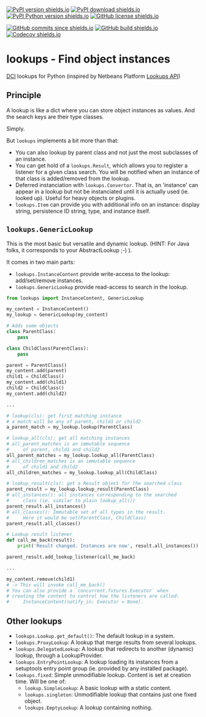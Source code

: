 [![PyPI version shields.io](https://img.shields.io/pypi/v/lookups?style=for-the-badge)](https://pypi.python.org/pypi/lookups)
[![PyPI download shields.io](https://img.shields.io/pypi/dm/lookups?style=for-the-badge)](https://pypi.python.org/pypi/lookups)
[![PyPI Python version shields.io](https://img.shields.io/pypi/pyversions/lookups?style=for-the-badge)](https://pypi.python.org/pypi/lookups)
[![GitHub license shields.io](https://img.shields.io/github/license/AxelVoitier/lookups?style=for-the-badge)](https://github.com/AxelVoitier/lookups/blob/master/LICENSE)

[![GitHub commits since shields.io](https://img.shields.io/github/commits-since/AxelVoitier/lookups/0.3.0?style=for-the-badge)](https://github.com/AxelVoitier/lookups/commits/master)
[![GitHub build shields.io](https://img.shields.io/github/workflow/status/AxelVoitier/lookups/Python%20package?style=for-the-badge)](https://github.com/AxelVoitier/lookups/actions)
[![Codecov shields.io](https://img.shields.io/codecov/c/gh/AxelVoitier/lookups?style=for-the-badge)](https://codecov.io/gh/AxelVoitier/lookups)

# lookups - Find object instances

[DCI](https://en.wikipedia.org/wiki/Data,_context_and_interaction) lookups for Python (inspired by Netbeans Platform [Lookups API](http://wiki.netbeans.org/DevFaqLookup))

## Principle

A lookup is like a dict where you can store object instances as values. And the search keys are their type classes.

Simply.

But `lookups` implements a bit more than that:
* You can also lookup by parent class and not just the most subclasses of an instance.
* You can get hold of a `lookups.Result`, which allows you to register a listener for a given class search. You will be notified when an instance of that class is added/removed from the lookup.
* Deferred instanciation with `lookups.Convertor`. That is, an 'instance' can appear in a lookup but not be instanciated until it is actually used (ie. looked up). Useful for heavy objects or plugins.
* `lookups.Item` can provide you with additional info on an instance: display string, persistence ID string, type, and instance itself.

## `lookups.GenericLookup`

This is the most basic but versatile and dynamic lookup. (HINT: For Java folks, it corresponds to your AbstractLookup ;-) ).

It comes in two main parts:
- `lookups.InstanceContent` provide write-access to the lookup: add/set/remove instances.
- `lookups.GenericLookup` provide read-access to search in the lookup.

```python
from lookups import InstanceContent, GenericLookup

my_content = InstanceContent()
my_lookup = GenericLookup(my_content)

# Adds some objects
class ParentClass:
    pass

class ChildClass(ParentClass):
    pass

parent = ParentClass()
my_content.add(parent)
child1 = ChildClass()
my_content.add(child1)
child2 = ChildClass()
my_content.add(child2)

...

# lookup(cls): get first matching instance
# a_match will be any of parent, child1 or child2
a_parent_match = my_lookup.lookup(ParentClass)

# lookup_all(cls): get all matching instances
# all_parent_matches is an immutable sequence
#     of parent, child1 and child2
all_parent_matches = my_lookup.lookup_all(ParentClass)
# all_children_matches is an immutable sequence
#     of child1 and child2
all_children_matches = my_lookup.lookup_all(ChildClass)

# lookup_result(cls): get a Result object for the searched class
parent_result = my_lookup.lookup_result(ParentClass)
# all_instances(): all instances corresponding to the searched
#     class (ie. similar to plain lookup_all())
parent_result.all_instances()
# all_classes(): Immutable set of all types in the result.
#     Here it would be set(ParentClass, ChildClass)
parent_result.all_classes()

# Lookup result listener
def call_me_back(result):
    print('Result changed. Instances are now', result.all_instances())

parent_result.add_lookup_listener(call_me_back)

...

my_content.remove(child1)
# -> This will invoke call_me_back()
# You can also provide a `concurrent.futures.Executor` when
# creating the content to control how the listeners are called:
#     InstanceContent(notify_in: Executor = None).
```

## Other lookups

* `lookups.Lookup.get_default()`: The default lookup in a system.
* `lookups.ProxyLookup`: A lookup that merge results from several lookups.
* `lookups.DelegatedLookup`: A lookup that redirects to another (dynamic) lookup, through a LookupProvider.
* `lookups.EntryPointLookup`: A lookup loading its instances from a setuptools entry point group (ie. provided by any installed package).
* `lookups.fixed`: Simple unmodifiable lookup. Content is set at creation time. Will be one of:
    * `lookup.SimpleLookup`: A basic lookup with a static content.
    * `lookups.singleton`: Unmodifiable lookup that contains just one fixed object.
    * `lookups.EmptyLookup`: A lookup containing nothing.
